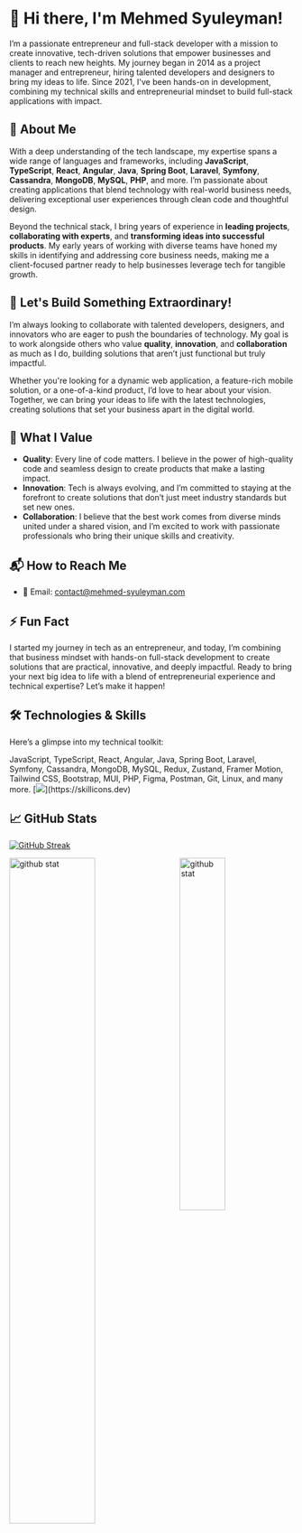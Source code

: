 # 👋 Hi there, I'm Mehmed Syuleyman!

I’m a passionate entrepreneur and full-stack developer with a mission to create innovative, tech-driven solutions that empower businesses and clients to reach new heights. My journey began in 2014 as a project manager and entrepreneur, hiring talented developers and designers to bring my ideas to life. Since 2021, I've been hands-on in development, combining my technical skills and entrepreneurial mindset to build full-stack applications with impact.

## 🚀 About Me
With a deep understanding of the tech landscape, my expertise spans a wide range of languages and frameworks, including **JavaScript**, **TypeScript**, **React**, **Angular**, **Java**, **Spring Boot**, **Laravel**, **Symfony**, **Cassandra**, **MongoDB**, **MySQL**, **PHP**, and more. I’m passionate about creating applications that blend technology with real-world business needs, delivering exceptional user experiences through clean code and thoughtful design.

Beyond the technical stack, I bring years of experience in **leading projects**, **collaborating with experts**, and **transforming ideas into successful products**. My early years of working with diverse teams have honed my skills in identifying and addressing core business needs, making me a client-focused partner ready to help businesses leverage tech for tangible growth.

## 🤝 Let's Build Something Extraordinary!
I’m always looking to collaborate with talented developers, designers, and innovators who are eager to push the boundaries of technology. My goal is to work alongside others who value **quality**, **innovation**, and **collaboration** as much as I do, building solutions that aren’t just functional but truly impactful.

Whether you're looking for a dynamic web application, a feature-rich mobile solution, or a one-of-a-kind product, I’d love to hear about your vision. Together, we can bring your ideas to life with the latest technologies, creating solutions that set your business apart in the digital world.

## 🌟 What I Value
- **Quality**: Every line of code matters. I believe in the power of high-quality code and seamless design to create products that make a lasting impact.
- **Innovation**: Tech is always evolving, and I’m committed to staying at the forefront to create solutions that don’t just meet industry standards but set new ones.
- **Collaboration**: I believe that the best work comes from diverse minds united under a shared vision, and I’m excited to work with passionate professionals who bring their unique skills and creativity.

## 📬 How to Reach Me
- 📧 Email: [contact@mehmed-syuleyman.com](mailto:contact@mehmed-syuleyman.com)

## ⚡ Fun Fact
I started my journey in tech as an entrepreneur, and today, I’m combining that business mindset with hands-on full-stack development to create solutions that are practical, innovative, and deeply impactful. Ready to bring your next big idea to life with a blend of entrepreneurial experience and technical expertise? Let’s make it happen!

## 🛠️ Technologies & Skills
Here’s a glimpse into my technical toolkit:

JavaScript, TypeScript, React, Angular, Java, Spring Boot, Laravel, Symfony, Cassandra, MongoDB, MySQL, Redux, Zustand, Framer Motion, Tailwind CSS, Bootstrap, MUI, PHP, Figma, Postman, Git, Linux, and many more.
[![](https://skillicons.dev/icons?i=js,ts,react,angular,redux,nodejs,mongodb,html,css,sass,materialui,tailwind,bootstrap,figma,php,laravel,symfony,mysql,java,maven,spring,postman,regex,linux,powershell,git,)](https://skillicons.dev)

## 📈 GitHub Stats

[![GitHub Streak](https://da20shadow-streak-stats.vercel.app?user=da20shadow)](https://git.io/streak-stats)

<img src='https://github-readme-streak-stats.herokuapp.com/?user=da20shadow' alt='github stat' width='55%' align='left' />
<!--
More stats here https://github.com/rzashakeri/beautify-github-profile?ref=producthunt
<img src='https://github-readme-stats.vercel.app/api?username=da20shadow&show_icons=true&theme=dracula' alt='github stat' width='46%' align='right'/>
-->
<img src='https://github-readme-stats.vercel.app/api/top-langs/?username=da20shadow&layout=compact' alt='github stat' width='40%' align='right'/>
